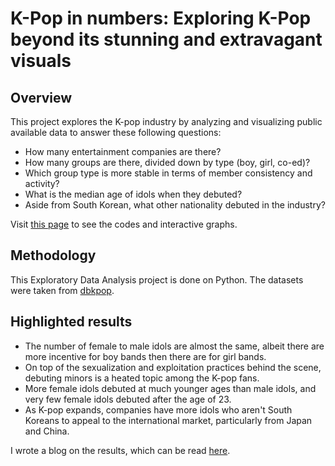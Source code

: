 # K-Pop in numbers: Exploring K-Pop beyond its stunning and extravagant visuals 
## Overview
This project explores the K-pop industry by analyzing and visualizing public available data to answer these following questions:
- How many entertainment companies are there?
- How many groups are there, divided down by type (boy, girl, co-ed)?
- Which group type is more stable in terms of member consistency and activity?
- What is the median age of idols when they debuted?
- Aside from South Korean, what other nationality debuted in the industry?

Visit [this page](https://nbviewer.org/github/linhpbui/kpop-eda/blob/main/analysis.ipynb) to see the codes and interactive graphs.

## Methodology
This Exploratory Data Analysis project is done on Python. The datasets were taken from [dbkpop](https://dbkpop.com/).

## Highlighted results
- The number of female to male idols are almost the same, albeit there are more incentive for boy bands then there are for girl bands. 
- On top of the sexualization and exploitation practices behind the scene, debuting minors is a heated topic among the K-pop fans. 
- More female idols debuted at much younger ages than male idols, and very few female idols debuted after the age of 23. 
- As K-pop expands, companies have more idols who aren't South Koreans to appeal to the international market, particularly from Japan and China.

I wrote a blog on the results, which can be read [here]([https://linhpbui.com/side-work/kpop/](https://linhpbui.com/playground/kpop/)).
